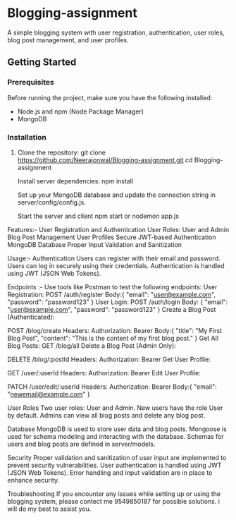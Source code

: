 # Blogging-assignment
A simple blogging system with user registration, authentication, user roles, blog post management, and user profiles.

## Getting Started

### Prerequisites

Before running the project, make sure you have the following installed:

- Node.js and npm (Node Package Manager)
- MongoDB

### Installation

1. Clone the repository:
   git clone https://github.com/Neerajonwal/Blogging-assignment.git
   cd Blogging-assignment

   Install server dependencies:
   npm install
   
   Set up your MongoDB database and update the connection string in server/config/config.js.

   Start the server and client
   npm start or nodemon app.js

Features:-
User Registration and Authentication
User Roles: User and Admin
Blog Post Management
User Profiles
Secure JWT-based Authentication
MongoDB Database
Proper Input Validation and Sanitization

Usage:-
Authentication
Users can register with their email and password.
Users can log in securely using their credentials.
Authentication is handled using JWT (JSON Web Tokens).

Endpoints :-
Use tools like Postman to test the following endpoints:
User Registration:
POST /auth/register
Body:{
  "email": "user@example.com",
  "password": "password123"
}
User Login:
POST /auth/login
Body: {
  "email": "user@example.com",
  "password": "password123"
}
Create a Blog Post (Authenticated):

POST /blog/create
Headers:
Authorization: Bearer <JWT-Token>
Body:{
  "title": "My First Blog Post",
  "content": "This is the content of my first blog post."
}
Get All Blog Posts:
GET /blog/all
Delete a Blog Post (Admin Only):

DELETE /blog/:postId
Headers:
Authorization: Bearer <JWT-Token>
Get User Profile:

GET /user/:userId
Headers:
Authorization: Bearer <JWT-Token>
Edit User Profile:

PATCH /user/edit/:userId
Headers:
Authorization: Bearer <JWT-Token>
Body:{
  "email": "newemail@example.com"
}

User Roles
Two user roles: User and Admin.
New users have the role User by default.
Admins can view all blog posts and delete any blog post.

Database
MongoDB is used to store user data and blog posts.
Mongoose is used for schema modeling and interacting with the database.
Schemas for users and blog posts are defined in server/models.

Security
Proper validation and sanitization of user input are implemented to prevent security vulnerabilities.
User authentication is handled using JWT (JSON Web Tokens).
Error handling and input validation are in place to enhance security.

Troubleshooting
If you encounter any issues while setting up or using the blogging system, please contect me 9549850187 for possible solutions. i will do my best to assist you.
